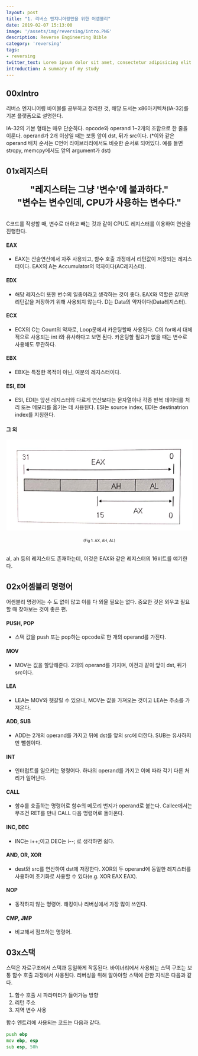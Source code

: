 ```yaml
---
layout: post
title: "1. 리버스 엔지니어링만을 위한 어셈블리"
date: 2019-02-07 15:13:00
image: '/assets/img/reversing/intro.PNG'
description: Reverse Engineering Bible
category: 'reversing'
tags:
- reversing
twitter_text: Lorem ipsum dolor sit amet, consectetur adipisicing elit.
introduction: A summary of my study
---
```


## 00xIntro

 리버스 엔지니어링 바이블를 공부하고 정리한 것, 해당 도서는 x86아키텍쳐(IA-32)를 기본 플랫폼으로 설명한다.

 IA-32의 기본 형태는 매우 단순하다. opcode와 operand 1~2개의 조합으로 한 줄을 이룬다. operand가 2개 이상일 때는 보통 앞이 dst, 뒤가 src이다.
 (*이와 같은 operand 배치 순서는 C언어 라이브러리에서도 비슷한 순서로 되어있다. 예를 들면 strcpy, memcpy에서도 앞의 argument가 dst)

## 01x레지스터

 <center><font size="5pt"><b>"레지스터는 그냥 '변수'에 불과하다."<br>"변수는 변수인데, CPU가 사용하는 변수다."</b></font></center><br>

 C코드를 작성할 때, 변수로 더하고 빼는 것과 같이 CPU도 레지스터를 이용하여 연산을 진행한다.

#### EAX
- EAX는 산술연산에서 자주 사용되고, 함수 호출 과정에서 리턴값이 저장되는 레지스터이다. EAX의 A는 Accumulator의 약자이다(AC레지스터).

#### EDX
- 해당 레지스터 또한 변수의 일종이라고 생각하는 것이 좋다. EAX와 역할은 같지만 리턴값을 저장하기 위해 사용되지 않는다. D는 Data의 약자이다(Data레지스터).

#### ECX
- ECX의 C는 Count의 약자로, Loop문에서 카운팅할때 사용된다. C의 for에서 대체적으로 사용되는 int i와 유사하다고 보면 된다. 카운팅할 필요가 없을 때는 변수로 사용해도 무관하다.

#### EBX
- EBX는 특정한 목적이 아닌, 여분의 레지스터이다.

#### ESI, EDI
- ESI, EDI는 앞선 레지스터와 다르게 연산보다는 문자열이나 각종 반복 데이터를 처리 또는 메모리를 옮기는 데 사용된다. ESI는 source index, EDI는 destinatrion index를 지칭한다.

#### 그 외
![problem](/assets/img/reversing/1-1/fig1.PNG "AX, AH, AL")
<center><font size="0.5em">(Fig 1. AX, AH, AL)</font></center><br>

 al, ah 등의 레지스터도 존재하는데, 이것은 EAX와 같은 레지스터의 16비트를 얘기한다.

## 02x어셈블리 명령어

 어셈블리 명령어는 수 도 없이 많고 이를 다 외울 필요는 없다. 중요한 것은 외우고 필요할 때 찾아보는 것이 좋은 편.

#### PUSH, POP
- 스택 값을 push 또는 pop하는 opcode로 한 개의 operand를 가진다.

#### MOV
- MOV는 값을 할당해준다. 2개의 operand를 가지며, 이전과 같이 앞이 dst, 뒤가 src이다.

#### LEA
- LEA는 MOV와 헷갈릴 수 있으나, MOV는 값을 가져오는 것이고 LEA는 주소를 가져온다.

#### ADD, SUB
- ADD는 2개의 operand를 가지고 뒤에 dst를 앞의 src에 더한다. SUB는 유사하지만 뺄셈이다.

#### INT
- 인터럽트를 일으키는 명령어다. 하나의 operand를 가지고 이에 따라 각기 다른 처리가 일어난다.

#### CALL
- 함수를 호출하는 명령어로 함수의 메모리 번지가 operand로 붙는다. Callee에서는 무조건 RET를 만나 CALL 다음 명령어로 돌아온다.

#### INC, DEC
- INC는 i++;이고 DEC는 i--; 로 생각하면 쉽다.

#### AND, OR, XOR
- dest와 src를 연산하여 dst에 저장한다. XOR의 두 operand에 동일한 레지스터를 사용하여 초기화로 사용할 수 있다(e.g. XOR EAX EAX).

#### NOP
- 동작하지 않는 명령어. 해킹이나 리버싱에서 가장 많이 쓰인다.

#### CMP, JMP
- 비교해서 점프하는 명령어.

## 03x스택

스택은 자료구조에서 스택과 동일하게 작동된다. 바이너리에서 사용되는 스택 구조는 보통 함수 호출 과정에서 사용된다. 리버싱을 위해 알아야할 스택에 관한 지식은 다음과 같다.

1. 함수 호출 시 파라미터가 들어가능 방향
2. 리턴 주소
3. 지역 변수 사용

함수 엔트리에 사용되는 코드는 다음과 같다.

~~~asm
push ebp
mov ebp, esp
sub esp, 50h
~~~


